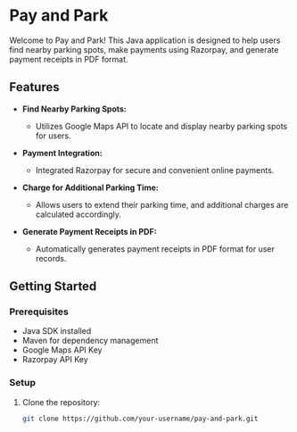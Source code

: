 # Pay and Park

Welcome to Pay and Park! This Java application is designed to help users find nearby parking spots, make payments using Razorpay, and generate payment receipts in PDF format.

## Features

- **Find Nearby Parking Spots:**
  - Utilizes Google Maps API to locate and display nearby parking spots for users.

- **Payment Integration:**
  - Integrated Razorpay for secure and convenient online payments.

- **Charge for Additional Parking Time:**
  - Allows users to extend their parking time, and additional charges are calculated accordingly.

- **Generate Payment Receipts in PDF:**
  - Automatically generates payment receipts in PDF format for user records.

## Getting Started

### Prerequisites

- Java SDK installed
- Maven for dependency management
- Google Maps API Key
- Razorpay API Key

### Setup

1. Clone the repository:
   ```bash
   git clone https://github.com/your-username/pay-and-park.git
